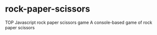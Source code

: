 # rock-paper-scissors
TOP Javascript rock paper scissors game
A console-based game of rock paper scissors